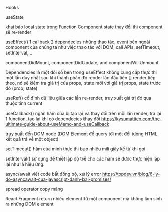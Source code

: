 Hooks

useState

khai báo local state trong Function Component
state thay đổi thì component sẽ re-render


useEffect() 1 callback 2 dependecies
những thao tác, event bên ngoài component của chúng ta như việc thao tác với DOM, call APIs, setTimeout, setInterval,...

componentDidMount, componentDidUpdate, and componentWillUnmount

Dependencies là một đối số bên trong useEffect
không cung cấp
thực thi một lần duy nhất sau khi thành phần đó render lần đầu tiên []
render tiếp theo, nó sẽ kiểm tra giá trị của props, state mới với giá trị props, state trước đó (prop, state)

useRef()
cố định dữ liệu giữa các lần re-render, truy xuất giá trị đó qua thuộc tính current

useCallback()
ngăn hàm của bị tạo lại và thay đổi trên mỗi lần render, trả lại 1 function, tạo lại khi có dependecies thay đổi
https://kysumattien.com/the-ultimate-guide-about-useMemo-and-useCallback

truy xuất đến DOM node (DOM Element để query tới một đối tượng HTML kết quả trả về một object)


setTimeout() 
hàm của mình thực thi bao nhiêu mili giây kể từ khi gọi 

setInterval()
sử dụng để thiết lập độ trễ cho các hàm sẽ được thực hiện lặp lại như là hiệu ứng.


async/await viết code bất đồng bộ, xử lý error 
https://topdev.vn/blog/6-ly-do-asyncawait-cua-javascript-danh-bai-promises/


spread operator 
copy mảng

React.Fragment  return nhiều element từ một component mà không làm sinh ra những DOM element